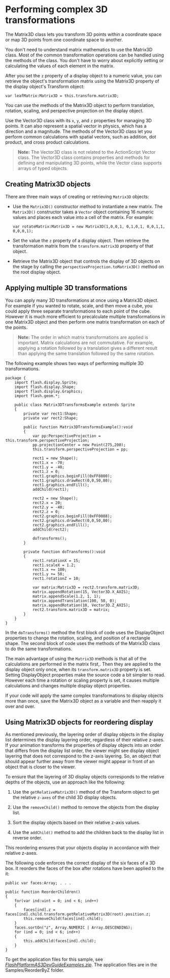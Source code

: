 # Performing complex 3D transformations

The Matrix3D class lets you transform 3D points within a coordinate space or map
3D points from one coordinate space to another.

You don't need to understand matrix mathematics to use the Matrix3D class. Most
of the common transformation operations can be handled using the methods of the
class. You don't have to worry about explicitly setting or calculating the
values of each element in the matrix.

After you set the `z` property of a display object to a numeric value, you can
retrieve the object's transformation matrix using the Matrix3D property of the
display object's Transform object:

    var leafMatrix:Matrix3D = this.transform.matrix3D;

You can use the methods of the Matrix3D object to perform translation, rotation,
scaling, and perspective projection on the display object.

Use the Vector3D class with its `x`, `y`, and `z` properties for managing 3D
points. It can also represent a spatial vector in physics, which has a direction
and a magnitude. The methods of the Vector3D class let you perform common
calculations with spatial vectors, such as addition, dot product, and cross
product calculations.

> **Note:** The Vector3D class is not related to the ActionScript Vector class.
> The Vector3D class contains properties and methods for defining and
> manipulating 3D points, while the Vector class supports arrays of typed
> objects.

## Creating Matrix3D objects

There are three main ways of creating or retrieving `Matrix3D` objects:

- Use the `Matrix3D()` constructor method to instantiate a new matrix. The
  `Matrix3D()` constructor takes a `Vector` object containing 16 numeric values
  and places each value into a cell of the matrix. For example:

      var rotateMatrix:Matrix3D = new Matrix3D(1,0,0,1, 0,1,0,1, 0,0,1,1, 0,0,0,1);

- Set the value the `z` property of a display object. Then retrieve the
  transformation matrix from the `transform.matrix3D` property of that object.

- Retrieve the Matrix3D object that controls the display of 3D objects on the
  stage by calling the `perspectiveProjection.toMatrix3D()` method on the root
  display object.

## Applying multiple 3D transformations

You can apply many 3D transformations at once using a Matrix3D object. For
example if you wanted to rotate, scale, and then move a cube, you could apply
three separate transformations to each point of the cube. However it is much
more efficient to precalculate multiple transformations in one Matrix3D object
and then perform one matrix transformation on each of the points.

> **Note:** The order in which matrix transformations are applied is important.
> Matrix calculations are not commutative. For example, applying a rotation
> followed by a translation gives a different result than applying the same
> translation followed by the same rotation.

The following example shows two ways of performing multiple 3D transformations.

    package {
        import flash.display.Sprite;
        import flash.display.Shape;
        import flash.display.Graphics;
        import flash.geom.*;

        public class Matrix3DTransformsExample extends Sprite
        {
            private var rect1:Shape;
            private var rect2:Shape;

            public function Matrix3DTransformsExample():void
            {
                var pp:PerspectiveProjection = this.transform.perspectiveProjection;
                pp.projectionCenter = new Point(275,200);
                this.transform.perspectiveProjection = pp;

                rect1 = new Shape();
                rect1.x = -70;
                rect1.y = -40;
                rect1.z = 0;
                rect1.graphics.beginFill(0xFF8800);
                rect1.graphics.drawRect(0,0,50,80);
                rect1.graphics.endFill();
                addChild(rect1);

                rect2 = new Shape();
                rect2.x = 20;
                rect2.y = -40;
                rect2.z = 0;
                rect2.graphics.beginFill(0xFF0088);
                rect2.graphics.drawRect(0,0,50,80);
                rect2.graphics.endFill();
                addChild(rect2);

                doTransforms();
            }

            private function doTransforms():void
            {
                rect1.rotationX = 15;
                rect1.scaleX = 1.2;
                rect1.x += 100;
                rect1.y += 50;
                rect1.rotationZ = 10;

                var matrix:Matrix3D = rect2.transform.matrix3D;
                matrix.appendRotation(15, Vector3D.X_AXIS);
                matrix.appendScale(1.2, 1, 1);
                matrix.appendTranslation(100, 50, 0);
                matrix.appendRotation(10, Vector3D.Z_AXIS);
                rect2.transform.matrix3D = matrix;
            }
        }
    }

In the `doTransforms()` method the first block of code uses the DisplayObject
properties to change the rotation, scaling, and position of a rectangle shape.
The second block of code uses the methods of the Matrix3D class to do the same
transformations.

The main advantage of using the `Matrix3D` methods is that all of the
calculations are performed in the matrix first,. Then they are applied to the
display object only once, when its `transform.matrix3D` property is set. Setting
DisplayObject properties make the source code a bit simpler to read. However
each time a rotation or scaling property is set, it causes multiple calculations
and changes multiple display object properties.

If your code will apply the same complex transformations to display objects more
than once, save the Matrix3D object as a variable and then reapply it over and
over.

## Using Matrix3D objects for reordering display

As mentioned previously, the layering order of display objects in the display
list determines the display layering order, regardless of their relative z-axes.
If your animation transforms the properties of display objects into an order
that differs from the display list order, the viewer might see display object
layering that does not correspond to the z-axis layering. So, an object that
should appear further away from the viewer might appear in front of an object
that is closer to the viewer.

To ensure that the layering of 3D display objects corresponds to the relative
depths of the objects, use an approach like the following:

1.  Use the `getRelativeMatrix3D()` method of the Transform object to get the
    relative `z-axes` of the child 3D display objects.

2.  Use the `removeChild()` method to remove the objects from the display list.

3.  Sort the display objects based on their relative z-axis values.

4.  Use the `addChild()` method to add the children back to the display list in
    reverse order.

This reordering ensures that your objects display in accordance with their
relative z-axes.

The following code enforces the correct display of the six faces of a 3D box. It
reorders the faces of the box after rotations have been applied to the it:

    public var faces:Array; . . .

    public function ReorderChildren()
    {
        for(var ind:uint = 0; ind < 6; ind++)
        {
            faces[ind].z = faces[ind].child.transform.getRelativeMatrix3D(root).position.z;
            this.removeChild(faces[ind].child);
        }
        faces.sortOn("z", Array.NUMERIC | Array.DESCENDING);
        for (ind = 0; ind < 6; ind++)
        {
            this.addChild(faces[ind].child);
        }
    }

To get the application files for this sample, see
[_FlashPlatformAS3DevGuideExamples.zip_](https://github.com/joshtynjala/flash-platform-as3-dev-guide-examples/releases/tag/original).
The application files are in the Samples/ReorderByZ folder.

